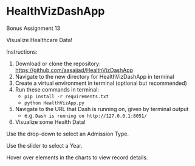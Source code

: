 # HealthVizDashApp
Bonus Assignment 13

Visualize Healthcare Data!

Instructions:
1. Download or clone the repository: https://github.com/aasajjad/HealthVizDashApp
2. Navigate to the new directory for HealthVizDashApp in terminal
3. Create a virtual environment in terminal (optional but recommended)
4. Run these commands in terminal:
    - `pip install -r requirements.txt`
    - `python HealthVizApp.py`
5. Navigate to the URL that Dash is running on, given by terminal output
    - e.g. `Dash is running on http://127.0.0.1:8051/`
6. Visualize some Health Data!

Use the drop-down to select an Admission Type.

Use the slider to select a Year.

Hover over elements in the charts to view record details.
